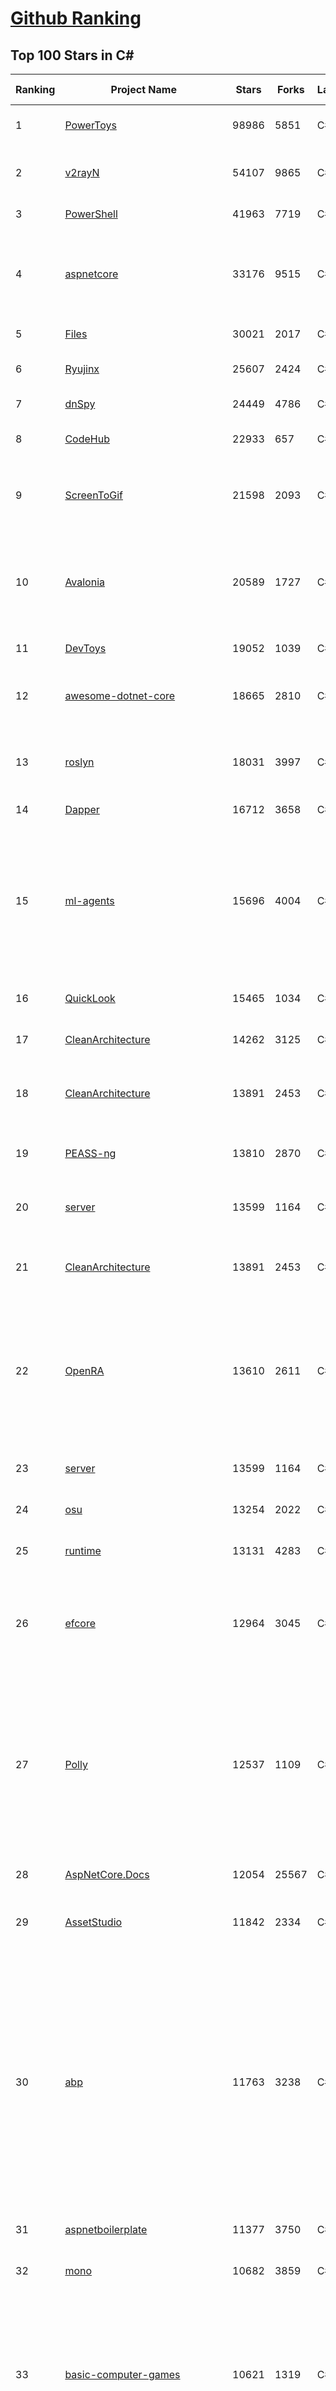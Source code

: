 [Github Ranking](../README.md)
==========

## Top 100 Stars in C\#

| Ranking | Project Name | Stars | Forks | Language | Open Issues | Description | Last Commit |
| ------- | ------------ | ----- | ----- | -------- | ----------- | ----------- | ----------- |
| 1 | [PowerToys](https://github.com/microsoft/PowerToys) | 98986 | 5851 | C# | 5198 | Windows system utilities to maximize productivity | 2023-12-02T21:38:01Z |
| 2 | [v2rayN](https://github.com/2dust/v2rayN) | 54107 | 9865 | C# | 260 | A GUI client for Windows, support Xray core and v2fly core and others | 2023-12-03T09:19:36Z |
| 3 | [PowerShell](https://github.com/PowerShell/PowerShell) | 41963 | 7719 | C# | 773 | PowerShell for every system! | 2023-12-01T13:50:25Z |
| 4 | [aspnetcore](https://github.com/dotnet/aspnetcore) | 33176 | 9515 | C# | 2928 | ASP.NET Core is a cross-platform .NET framework for building modern cloud-based web applications on Windows, Mac, or Linux. | 2023-12-02T19:47:53Z |
| 5 | [Files](https://github.com/files-community/Files) | 30021 | 2017 | C# | 394 | Building the best file manager for Windows | 2023-12-03T04:50:57Z |
| 6 | [Ryujinx](https://github.com/Ryujinx/Ryujinx) | 25607 | 2424 | C# | 627 | Experimental Nintendo Switch Emulator written in C# | 2023-12-02T02:59:21Z |
| 7 | [dnSpy](https://github.com/dnSpy/dnSpy) | 24449 | 4786 | C# | 0 | .NET debugger and assembly editor | 2020-12-20T23:55:15Z |
| 8 | [CodeHub](https://github.com/CodeHubApp/CodeHub) | 22933 | 657 | C# | 234 | CodeHub is an iOS application written using Xamarin | 2022-06-22T16:14:05Z |
| 9 | [ScreenToGif](https://github.com/NickeManarin/ScreenToGif) | 21598 | 2093 | C# | 232 | 🎬 ScreenToGif allows you to record a selected area of your screen, edit and save it as a gif or video. | 2023-11-15T14:16:47Z |
| 10 | [Avalonia](https://github.com/AvaloniaUI/Avalonia) | 20589 | 1727 | C# | 1277 | Develop Desktop, Embedded, Mobile and WebAssembly apps with C# and XAML. The most popular .NET Foundation community project. | 2023-12-03T06:34:05Z |
| 11 | [DevToys](https://github.com/veler/DevToys) | 19052 | 1039 | C# | 182 | A Swiss Army knife for developers. | 2023-11-28T19:23:49Z |
| 12 | [awesome-dotnet-core](https://github.com/thangchung/awesome-dotnet-core) | 18665 | 2810 | C# | 19 | :honeybee: A collection of awesome .NET core libraries, tools, frameworks and software | 2023-11-10T10:20:37Z |
| 13 | [roslyn](https://github.com/dotnet/roslyn) | 18031 | 3997 | C# | 8290 | The Roslyn .NET compiler provides C# and Visual Basic languages with rich code analysis APIs. | 2023-12-02T22:25:10Z |
| 14 | [Dapper](https://github.com/DapperLib/Dapper) | 16712 | 3658 | C# | 390 | Dapper - a simple object mapper for .Net | 2023-12-03T09:40:54Z |
| 15 | [ml-agents](https://github.com/Unity-Technologies/ml-agents) | 15696 | 4004 | C# | 12 | The Unity Machine Learning Agents Toolkit (ML-Agents) is an open-source project that enables games and simulations to serve as environments for training intelligent agents using deep reinforcement learning and imitation learning. | 2023-12-02T19:21:28Z |
| 16 | [QuickLook](https://github.com/QL-Win/QuickLook) | 15465 | 1034 | C# | 405 | Bring macOS “Quick Look” feature to Windows | 2023-10-18T23:12:17Z |
| 17 | [CleanArchitecture](https://github.com/jasontaylordev/CleanArchitecture) | 14262 | 3125 | C# | 11 | Clean Architecture Solution Template for ASP.NET Core | 2023-11-27T12:47:02Z |
| 18 | [CleanArchitecture](https://github.com/ardalis/CleanArchitecture) | 13891 | 2453 | C# | 28 | Clean Architecture Solution Template: A starting point for Clean Architecture with ASP.NET Core | 2023-12-02T21:22:28Z |
| 19 | [PEASS-ng](https://github.com/carlospolop/PEASS-ng) | 13810 | 2870 | C# | 17 | PEASS - Privilege Escalation Awesome Scripts SUITE (with colors) | 2023-12-03T04:27:04Z |
| 20 | [server](https://github.com/bitwarden/server) | 13599 | 1164 | C# | 61 | The core infrastructure backend (API, database, Docker, etc). | 2023-12-02T02:05:11Z |
| 21 | [CleanArchitecture](https://github.com/ardalis/CleanArchitecture) | 13891 | 2453 | C# | 28 | Clean Architecture Solution Template: A starting point for Clean Architecture with ASP.NET Core | 2023-12-02T21:22:28Z |
| 22 | [OpenRA](https://github.com/OpenRA/OpenRA) | 13610 | 2611 | C# | 1457 | Open Source real-time strategy game engine for early Westwood games such as Command & Conquer: Red Alert written in C# using SDL and OpenGL. Runs on Windows, Linux, *BSD and Mac OS X. | 2023-12-02T20:40:23Z |
| 23 | [server](https://github.com/bitwarden/server) | 13599 | 1164 | C# | 61 | The core infrastructure backend (API, database, Docker, etc). | 2023-12-02T02:05:11Z |
| 24 | [osu](https://github.com/ppy/osu) | 13254 | 2022 | C# | 1046 | rhythm is just a *click* away! | 2023-12-03T02:40:07Z |
| 25 | [runtime](https://github.com/dotnet/runtime) | 13131 | 4283 | C# | 8361 | .NET is a cross-platform runtime for cloud, mobile, desktop, and IoT apps. | 2023-12-03T02:22:57Z |
| 26 | [efcore](https://github.com/dotnet/efcore) | 12964 | 3045 | C# | 1954 | EF Core is a modern object-database mapper for .NET. It supports LINQ queries, change tracking, updates, and schema migrations. | 2023-12-02T23:04:44Z |
| 27 | [Polly](https://github.com/App-vNext/Polly) | 12537 | 1109 | C# | 8 | Polly is a .NET resilience and transient-fault-handling library that allows developers to express policies such as Retry, Circuit Breaker, Timeout, Bulkhead Isolation, and Fallback in a fluent and thread-safe manner. From version 6.0.1, Polly targets .NET Standard 1.1 and 2.0+. | 2023-11-30T18:43:04Z |
| 28 | [AspNetCore.Docs](https://github.com/dotnet/AspNetCore.Docs) | 12054 | 25567 | C# | 474 | Documentation for ASP.NET Core | 2023-12-02T11:22:51Z |
| 29 | [AssetStudio](https://github.com/Perfare/AssetStudio) | 11842 | 2334 | C# | 177 | AssetStudio is a tool for exploring, extracting and exporting assets and assetbundles. | 2022-12-08T15:37:37Z |
| 30 | [abp](https://github.com/abpframework/abp) | 11763 | 3238 | C# | 449 | Open Source Web Application Framework for ASP.NET Core. Offers an opinionated architecture to build enterprise software solutions with best practices on top of the .NET and the ASP.NET Core platforms. Provides the fundamental infrastructure, production-ready startup templates, application modules, UI themes, tooling, guides and documentation. | 2023-12-03T08:26:57Z |
| 31 | [aspnetboilerplate](https://github.com/aspnetboilerplate/aspnetboilerplate) | 11377 | 3750 | C# | 164 | ASP.NET Boilerplate - Web Application Framework | 2023-11-28T10:34:41Z |
| 32 | [mono](https://github.com/mono/mono) | 10682 | 3859 | C# | 2155 | Mono open source ECMA CLI, C# and .NET implementation. | 2023-11-29T18:45:57Z |
| 33 | [basic-computer-games](https://github.com/coding-horror/basic-computer-games) | 10621 | 1319 | C# | 16 | An updated version of the classic "Basic Computer Games" book, with well-written examples in a variety of common MEMORY SAFE, SCRIPTING programming languages. See https://coding-horror.github.io/basic-computer-games/ | 2023-12-01T21:10:19Z |
| 34 | [MediatR](https://github.com/jbogard/MediatR) | 10162 | 1110 | C# | 12 | Simple, unambitious mediator implementation in .NET | 2023-11-26T18:55:33Z |
| 35 | [Jackett](https://github.com/Jackett/Jackett) | 10057 | 1154 | C# | 186 | API Support for your favorite torrent trackers | 2023-12-03T05:55:59Z |
| 36 | [choco](https://github.com/chocolatey/choco) | 9540 | 902 | C# | 751 | Chocolatey - the package manager for Windows | 2023-11-12T13:32:09Z |
| 37 | [CefSharp](https://github.com/cefsharp/CefSharp) | 9490 | 2906 | C# | 44 | .NET (WPF and Windows Forms) bindings for the Chromium Embedded Framework | 2023-12-03T01:21:25Z |
| 38 | [eShopOnWeb](https://github.com/dotnet-architecture/eShopOnWeb) | 9451 | 4901 | C# | 10 | Sample ASP.NET Core 7.0 reference application, powered by Microsoft, demonstrating a layered application architecture with monolithic deployment model. Download the eBook PDF from docs folder. | 2023-11-28T14:44:23Z |
| 39 | [modular-monolith-with-ddd](https://github.com/kgrzybek/modular-monolith-with-ddd) | 9153 | 1406 | C# | 43 | Full Modular Monolith application with Domain-Driven Design approach. | 2023-10-23T19:58:11Z |
| 40 | [Captura](https://github.com/MathewSachin/Captura) | 9014 | 1728 | C# | 109 | Capture Screen, Audio, Cursor, Mouse Clicks and Keystrokes | 2023-04-09T14:52:52Z |
| 41 | [ContextMenuManager](https://github.com/BluePointLilac/ContextMenuManager) | 9054 | 498 | C# | 82 | 🖱️ 纯粹的Windows右键菜单管理程序 | 2023-04-13T01:18:12Z |
| 42 | [MahApps.Metro](https://github.com/MahApps/MahApps.Metro) | 8968 | 2444 | C# | 79 | A framework that allows developers to cobble together a better UI for their own WPF applications with minimal effort. | 2023-12-01T23:16:32Z |
| 43 | [Terminal.Gui](https://github.com/gui-cs/Terminal.Gui) | 8722 | 652 | C# | 166 | Cross Platform Terminal UI toolkit for .NET | 2023-12-03T02:15:31Z |
| 44 | [Hangfire](https://github.com/HangfireIO/Hangfire) | 8713 | 1638 | C# | 795 | An easy way to perform background job processing in .NET and .NET Core applications. No Windows Service or separate process required | 2023-11-22T18:48:54Z |
| 45 | [nopCommerce](https://github.com/nopSolutions/nopCommerce) | 8621 | 4934 | C# | 60 | ASP.NET Core eCommerce software. nopCommerce is a free and open-source shopping cart. | 2023-12-01T22:07:07Z |
| 46 | [FluentValidation](https://github.com/FluentValidation/FluentValidation) | 8541 | 1168 | C# | 5 | A popular .NET validation library for building strongly-typed validation rules. | 2023-12-02T12:32:47Z |
| 47 | [Bili.Uwp](https://github.com/Richasy/Bili.Uwp) | 8482 | 519 | C# | 197 | 适用于新系统UI的哔哩 | 2023-10-30T22:21:00Z |
| 48 | [Lean](https://github.com/QuantConnect/Lean) | 8157 | 3049 | C# | 201 | Lean Algorithmic Trading Engine by QuantConnect (Python, C#) | 2023-12-01T23:35:48Z |
| 49 | [Bulk-Crap-Uninstaller](https://github.com/Klocman/Bulk-Crap-Uninstaller) | 8133 | 451 | C# | 60 | Remove large amounts of unwanted applications quickly. | 2023-11-30T15:04:37Z |
| 50 | [uno](https://github.com/unoplatform/uno) | 8103 | 676 | C# | 1388 | Build Mobile, Desktop and WebAssembly apps with C# and XAML. Today. Open source and professionally supported. | 2023-12-03T08:41:28Z |
| 51 | [PDFPatcher](https://github.com/wmjordan/PDFPatcher) | 8069 | 1182 | C# | 54 | PDF补丁丁——PDF工具箱，可以编辑书签、剪裁旋转页面、解除限制、提取或合并文档，探查文档结构，提取图片、转成图片等等 | 2023-11-08T09:27:44Z |
| 52 | [EarTrumpet](https://github.com/File-New-Project/EarTrumpet) | 8052 | 487 | C# | 49 | EarTrumpet - Volume Control for Windows | 2023-12-02T00:30:13Z |
| 53 | [mRemoteNG](https://github.com/mRemoteNG/mRemoteNG) | 8028 | 1396 | C# | 797 | mRemoteNG is the next generation of mRemote, open source, tabbed, multi-protocol, remote connections manager. | 2023-11-29T09:42:27Z |
| 54 | [Notepads](https://github.com/0x7c13/Notepads) | 8003 | 455 | C# | 296 | A modern, lightweight text editor with a minimalist design. | 2023-11-23T02:23:40Z |
| 55 | [LiteDB](https://github.com/mbdavid/LiteDB) | 7888 | 1176 | C# | 621 | LiteDB - A .NET NoSQL Document Store in a single data file | 2023-11-29T21:22:51Z |
| 56 | [spectre.console](https://github.com/spectreconsole/spectre.console) | 7858 | 406 | C# | 156 | A .NET library that makes it easier to create beautiful console applications. | 2023-11-28T20:57:26Z |
| 57 | [Bogus](https://github.com/bchavez/Bogus) | 7841 | 456 | C# | 45 | :card_index: A simple fake data generator for C#, F#, and VB.NET. Based on and ported from the famed faker.js. | 2023-11-28T14:52:02Z |
| 58 | [ET](https://github.com/egametang/ET) | 7833 | 2842 | C# | 60 | Unity3D Client And C# Server Framework | 2023-12-01T10:50:46Z |
| 59 | [ReactiveUI](https://github.com/reactiveui/ReactiveUI) | 7742 | 1137 | C# | 75 | An advanced, composable, functional reactive model-view-viewmodel framework for all .NET platforms that is inspired by functional reactive programming. ReactiveUI allows you to  abstract mutable state away from your user interfaces, express the idea around a feature in one readable place and improve the testability of your application. | 2023-12-01T23:03:28Z |
| 60 | [refit](https://github.com/reactiveui/refit) | 7710 | 714 | C# | 175 | The automatic type-safe REST library for .NET Core, Xamarin and .NET. Heavily inspired by Square's Retrofit library, Refit turns your REST API into a live interface. | 2023-12-02T15:22:24Z |
| 61 | [VFSForGit](https://github.com/microsoft/VFSForGit) | 5873 | 482 | C# | 296 | Virtual File System for Git: Enable Git at Enterprise Scale | 2023-02-13T14:16:15Z |
| 62 | [stride](https://github.com/stride3d/stride) | 5835 | 868 | C# | 473 | Stride Game Engine (formerly Xenko) | 2023-12-02T17:27:47Z |
| 63 | [YoutubeDownloader](https://github.com/Tyrrrz/YoutubeDownloader) | 5737 | 929 | C# | 2 | Downloads videos and playlists from YouTube | 2023-11-29T22:41:11Z |
| 64 | [MailKit](https://github.com/jstedfast/MailKit) | 5702 | 794 | C# | 5 | A cross-platform .NET library for IMAP, POP3, and SMTP. | 2023-11-27T04:47:42Z |
| 65 | [C-Sharp-Algorithms](https://github.com/aalhour/C-Sharp-Algorithms) | 5688 | 1401 | C# | 39 | :books: :chart_with_upwards_trend: Plug-and-play class-library project of standard Data Structures and Algorithms in C# | 2023-08-04T08:34:48Z |
| 66 | [StackExchange.Redis](https://github.com/StackExchange/StackExchange.Redis) | 5674 | 1489 | C# | 157 | General purpose redis client | 2023-12-01T15:01:00Z |
| 67 | [sharpkeys](https://github.com/randyrants/sharpkeys) | 5670 | 391 | C# | 8 | SharpKeys is a utility that manages a Registry key that allows Windows to remap one key to any other key. | 2023-04-21T04:54:01Z |
| 68 | [moq](https://github.com/devlooped/moq) | 5486 | 790 | C# | 40 | The most popular and friendly mocking framework for .NET | 2023-12-01T00:08:59Z |
| 69 | [DriverStoreExplorer](https://github.com/lostindark/DriverStoreExplorer) | 5475 | 358 | C# | 35 | Driver Store Explorer [RAPR] | 2023-07-25T06:00:00Z |
| 70 | [open-project-1](https://github.com/UnityTechnologies/open-project-1) | 5456 | 1998 | C# | 28 | Unity Open Project #1: Chop Chop | 2023-08-04T12:09:31Z |
| 71 | [openhardwaremonitor](https://github.com/openhardwaremonitor/openhardwaremonitor) | 5443 | 1234 | C# | 984 | Open Hardware Monitor | 2023-09-07T08:55:05Z |
| 72 | [websocket-sharp](https://github.com/sta/websocket-sharp) | 5335 | 1659 | C# | 493 | A C# implementation of the WebSocket protocol client and server | 2023-11-28T12:00:25Z |
| 73 | [npoi](https://github.com/nissl-lab/npoi) | 5322 | 1389 | C# | 109 | a .NET library that can read/write Office formats without Microsoft Office installed. No COM+, no interop. | 2023-11-28T11:42:12Z |
| 74 | [tye](https://github.com/dotnet/tye) | 5308 | 542 | C# | 378 | Tye is a tool that makes developing, testing, and deploying microservices and distributed applications easier. Project Tye includes a local orchestrator to make developing microservices easier and the ability to deploy microservices to Kubernetes with minimal configuration. | 2023-11-20T21:09:49Z |
| 75 | [ServiceStack](https://github.com/ServiceStack/ServiceStack) | 5300 | 1625 | C# | 0 | Thoughtfully architected, obscenely fast, thoroughly enjoyable web services for all | 2023-12-02T07:18:54Z |
| 76 | [RunCat_for_windows](https://github.com/Kyome22/RunCat_for_windows) | 5256 | 539 | C# | 40 | A cute running cat animation on your windows taskbar. | 2023-09-15T16:53:52Z |
| 77 | [elsa-core](https://github.com/elsa-workflows/elsa-core) | 5231 | 942 | C# | 405 | A .NET workflows library | 2023-11-30T19:10:14Z |
| 78 | [HandyControl](https://github.com/HandyOrg/HandyControl) | 5214 | 945 | C# | 208 | Contains some simple and commonly used WPF controls | 2023-11-22T12:59:07Z |
| 79 | [git-credential-manager](https://github.com/git-ecosystem/git-credential-manager) | 5179 | 1650 | C# | 44 | Secure, cross-platform Git credential storage with authentication to GitHub, Azure Repos, and other popular Git hosting services. | 2023-11-27T20:40:37Z |
| 80 | [stateless](https://github.com/dotnet-state-machine/stateless) | 5123 | 775 | C# | 61 | A simple library for creating state machines in C# code | 2023-11-30T09:00:58Z |
| 81 | [BBDown](https://github.com/nilaoda/BBDown) | 7079 | 734 | C# | 117 | Bilibili Downloader. 一款命令行式哔哩哔哩下载器. | 2023-11-13T14:18:44Z |
| 82 | [Electron.NET](https://github.com/ElectronNET/Electron.NET) | 6974 | 709 | C# | 59 | :electron: Build cross platform desktop apps with ASP.NET Core (Razor Pages, MVC, Blazor). | 2023-11-13T00:35:00Z |
| 83 | [OrchardCore](https://github.com/OrchardCMS/OrchardCore) | 6910 | 2253 | C# | 1288 | Orchard Core is an open-source modular and multi-tenant application framework built with ASP.NET Core, and a content management system (CMS) built on top of that framework. | 2023-12-03T09:52:09Z |
| 84 | [ImageSharp](https://github.com/SixLabors/ImageSharp) | 6848 | 827 | C# | 36 | :camera: A modern, cross-platform, 2D Graphics library for .NET | 2023-12-01T15:30:02Z |
| 85 | [ShadowsocksR-Windows](https://github.com/HMBSbige/ShadowsocksR-Windows) | 6800 | 1139 | C# | 0 | Ship of Theseus | 2023-11-28T11:21:34Z |
| 86 | [UniRx](https://github.com/neuecc/UniRx) | 6775 | 878 | C# | 194 | Reactive Extensions for Unity | 2023-03-25T02:05:13Z |
| 87 | [imewlconverter](https://github.com/studyzy/imewlconverter) | 6760 | 609 | C# | 98 | ”深蓝词库转换“ 一款开源免费的输入法词库转换程序 | 2023-08-26T19:15:22Z |
| 88 | [serilog](https://github.com/serilog/serilog) | 6679 | 777 | C# | 17 | Simple .NET logging with fully-structured events | 2023-11-17T07:12:17Z |
| 89 | [wpf](https://github.com/dotnet/wpf) | 6611 | 1115 | C# | 948 | WPF is a .NET Core UI framework for building Windows desktop applications. | 2023-12-03T03:25:46Z |
| 90 | [de4dot](https://github.com/de4dot/de4dot) | 6580 | 2654 | C# | 0 | .NET deobfuscator and unpacker. | 2020-08-29T08:14:56Z |
| 91 | [clean-code-dotnet](https://github.com/thangchung/clean-code-dotnet) | 6538 | 1029 | C# | 16 | :bathtub:  Clean Code concepts and tools adapted for .NET  | 2023-08-20T11:06:33Z |
| 92 | [UniTask](https://github.com/Cysharp/UniTask) | 6496 | 680 | C# | 2 | Provides an efficient allocation free async/await integration for Unity. | 2023-11-22T11:09:33Z |
| 93 | [Unity3DTraining](https://github.com/XINCGer/Unity3DTraining) | 6395 | 1806 | C# | 3 | 【Unity杂货铺】unity大杂烩~ | 2023-12-01T10:37:51Z |
| 94 | [MudBlazor](https://github.com/MudBlazor/MudBlazor) | 6387 | 1062 | C# | 1278 | Blazor Component Library based on Material design with an emphasis on ease of use. Mainly written in C# with Javascript kept to a bare minimum it empowers .NET developers to easily debug it if needed. | 2023-12-03T08:19:20Z |
| 95 | [EntityComponentSystemSamples](https://github.com/Unity-Technologies/EntityComponentSystemSamples) | 6376 | 1437 | C# | 51 | None | 2023-12-02T23:04:52Z |
| 96 | [MarkovJunior](https://github.com/mxgmn/MarkovJunior) | 6337 | 289 | C# | 4 | Probabilistic language based on pattern matching and constraint propagation, 153 examples | 2023-05-07T11:17:41Z |
| 97 | [Windows-Auto-Night-Mode](https://github.com/AutoDarkMode/Windows-Auto-Night-Mode) | 6328 | 233 | C# | 39 | Automatically switches between the dark and light theme of Windows 10 and Windows 11 | 2023-11-28T22:43:49Z |
| 98 | [reactive](https://github.com/dotnet/reactive) | 6255 | 722 | C# | 110 | The Reactive Extensions for .NET | 2023-11-28T03:05:23Z |
| 99 | [StockSharp](https://github.com/StockSharp/StockSharp) | 6190 | 1628 | C# | 5 | Algorithmic trading and quantitative trading open source platform to develop trading robots (stock markets, forex, crypto, bitcoins, and options). | 2023-12-02T14:12:38Z |
| 100 | [EquinoxProject](https://github.com/EduardoPires/EquinoxProject) | 6178 | 1573 | C# | 8 | Full ASP.NET Core 6 application with DDD, CQRS and Event Sourcing concepts | 2023-05-04T07:09:02Z |

